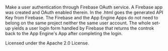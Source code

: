 Make a user authentication through Firebase OAuth service. A Firebase app was created and OAuth enabled therein. In the .html goes the generated API Key from Firebase. The Firebase and the App Engine Apps do not need to belong on the same project neither the same user account.
The whole set-up yields a user login form handled by Firebase that returns the controk back to the App Engine's App after completing the login.

Licensed under the Apache 2.0 License.
